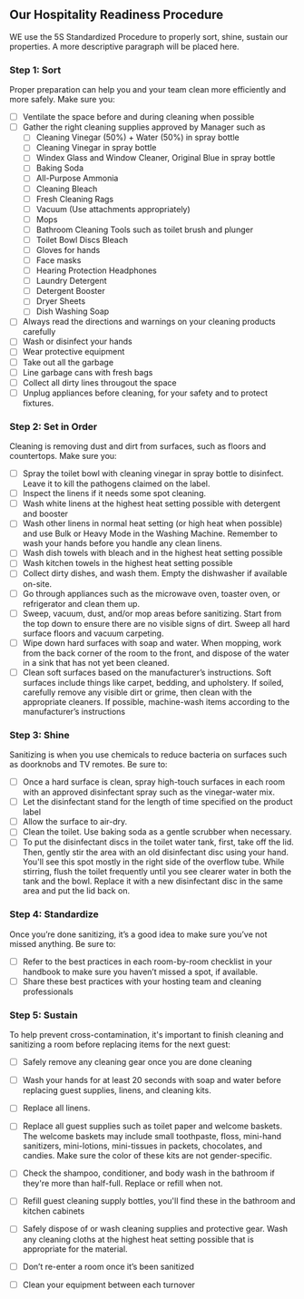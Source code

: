 ## Our Hospitality Readiness Procedure

WE use the 5S Standardized Procedure to properly sort, shine, sustain our properties. A more descriptive paragraph will be placed here.


### Step 1: Sort
Proper preparation can help you and your team clean more efficiently and more safely. Make sure you:

- [ ] Ventilate the space before and during cleaning when possible
- [ ] Gather the right cleaning supplies approved by Manager such as
   - [ ]  Cleaning Vinegar (50%) + Water (50%) in spray bottle
   - [ ]  Cleaning Vinegar in spray bottle
   - [ ]  Windex Glass and Window Cleaner, Original Blue in spray bottle
   - [ ]  Baking Soda
   - [ ]  All-Purpose Ammonia
   - [ ]  Cleaning Bleach
   - [ ]  Fresh Cleaning Rags
   - [ ]  Vacuum (Use attachments appropriately)
   - [ ]  Mops
   - [ ]  Bathroom Cleaning Tools such as toilet brush and plunger
   - [ ]  Toilet Bowl Discs Bleach
   - [ ]  Gloves for hands
   - [ ]  Face masks
   - [ ]  Hearing Protection Headphones
   - [ ]  Laundry Detergent
   - [ ]  Detergent Booster
   - [ ]  Dryer Sheets
   - [ ]  Dish Washing Soap
- [ ] Always read the directions and warnings on your cleaning products carefully
- [ ] Wash or disinfect your hands
- [ ] Wear protective equipment
- [ ] Take out all the garbage
- [ ] Line garbage cans with fresh bags
- [ ] Collect all dirty lines througout the space
- [ ] Unplug appliances before cleaning, for your safety and to protect fixtures.

### Step 2: Set in Order
Cleaning is removing dust and dirt from surfaces, such as floors and countertops. Make sure you:

- [ ] Spray the toilet bowl with cleaning vinegar in spray bottle to disinfect. Leave it to kill the pathogens claimed on the label. 
- [ ] Inspect the linens if it needs some spot cleaning.
- [ ] Wash white linens at the highest heat setting possible with detergent and booster
- [ ] Wash other linens in normal heat setting (or high heat when possible) and use Bulk or Heavy Mode in the Washing Machine. Remember to wash your hands before you handle any clean linens. 
- [ ] Wash dish towels with bleach and in the highest heat setting possible
- [ ] Wash kitchen towels in the highest heat setting possible
- [ ] Collect dirty dishes, and wash them. Empty the dishwasher if available on-site. 
- [ ] Go through appliances such as the microwave oven, toaster oven, or refrigerator and clean them up.
- [ ] Sweep, vacuum, dust, and/or mop areas before sanitizing. Start from the top down to ensure there are no visible signs of dirt. Sweep all hard surface floors and vacuum carpeting.
- [ ] Wipe down hard surfaces with soap and water.  When mopping, work from the back corner of the room to the front, and dispose of the water in a sink that has not yet been cleaned.
- [ ] Clean soft surfaces based on the manufacturer’s instructions. Soft surfaces include things like carpet, bedding, and upholstery. If soiled, carefully remove any visible dirt or grime, then clean with the appropriate cleaners. If possible, machine-wash items according to the manufacturer’s instructions

### Step 3: Shine
Sanitizing is when you use chemicals to reduce bacteria on surfaces such as doorknobs and TV remotes. Be sure to:

- [ ] Once a hard surface is clean, spray high-touch surfaces in each room with an approved disinfectant spray such as the vinegar-water mix.
- [ ] Let the disinfectant stand for the length of time specified on the product label
- [ ] Allow the surface to air-dry.
- [ ] Clean the toilet. Use baking soda as a gentle scrubber when necessary.
- [ ] To put the disinfectant discs in the toilet water tank, first, take off the lid. Then, gently stir the area with an old disinfectant disc using your hand. You'll see this spot mostly in the right side of the overflow tube. While stirring, flush the toilet frequently until you see clearer water in both the tank and the bowl. Replace it with a new disinfectant disc in the same area and put the lid back on.

### Step 4: Standardize
Once you’re done sanitizing, it’s a good idea to make sure you’ve not missed anything. Be sure to:

- [ ] Refer to the best practices in each room-by-room checklist in your handbook to make sure you haven’t missed a spot, if available.
- [ ] Share these best practices with your hosting team and cleaning professionals

### Step 5: Sustain
To help prevent cross-contamination, it's important to finish cleaning and sanitizing a room before replacing items for the next guest:

- [ ] Safely remove any cleaning gear once you are done cleaning
- [ ] Wash your hands for at least 20 seconds with soap and water before replacing guest supplies, linens, and cleaning kits.
- [ ] Replace all linens.
- [ ] Replace all guest supplies such as toilet paper and welcome baskets. The welcome baskets may include small toothpaste, floss, mini-hand sanitizers, mini-lotions, mini-tissues in packets, chocolates, and candies. Make sure the color of these kits are not gender-specific.
- [ ] Check the shampoo, conditioner, and body wash in the bathroom if they're more than half-full. Replace or refill when not.
- [ ] Refill guest cleaning supply bottles, you'll find these in the bathroom and kitchen cabinets
- [ ] Safely dispose of or wash cleaning supplies and protective gear. Wash any cleaning cloths at the highest heat setting possible that is appropriate for the material.
- [ ] Don’t re-enter a room once it’s been sanitized
- [ ] Clean your equipment between each turnover


